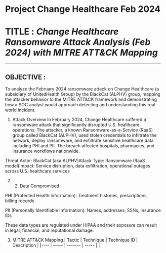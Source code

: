 # Project Change Healthcare Feb 2024

# TITLE : *Change Healthcare Ransomware Attack Analysis (Feb 2024) with MITRE ATT&CK Mapping*
---- 
## OBJECTIVE :
    
  To analyze the February 2024 ransomware attack on Change Healthcare (a subsidiary of UnitedHealth Group) by the BlackCat (ALPHV) group, mapping the attacker behavior to the MITRE ATT&CK framework and demonstrating   how a SOC analyst would approach detecting and understanding this real-world incident.

1. Attack Overview
In February 2024, Change Healthcare suffered a ransomware attack that significantly disrupted U.S. healthcare operations. The attacker, a known Ransomware-as-a-Service (RaaS) group called BlackCat (ALPHV), used stolen credentials to infiltrate the network, deploy ransomware, and exfiltrate sensitive healthcare data including PHI and PII. The breach affected hospitals, pharmacies, and insurance workflows nationwide.

Threat Actor: BlackCat (aka ALPHV)Attack Type: Ransomware (RaaS model)Impact: Service disruption, data exfiltration, operational outages across U.S. healthcare services

2. 2. Data Compromised

PHI (Protected Health Information): Treatment histories, prescriptions, billing records

PII (Personally Identifiable Information): Names, addresses, SSNs, insurance IDs

These data types are regulated under HIPAA and their exposure can result in legal, financial, and reputational damage.

3. MITRE ATT&CK Mapping
   | Tactic | Technique | Technique ID | Description |
   |----    |  -----    |    -------   | -----       |
   | 
